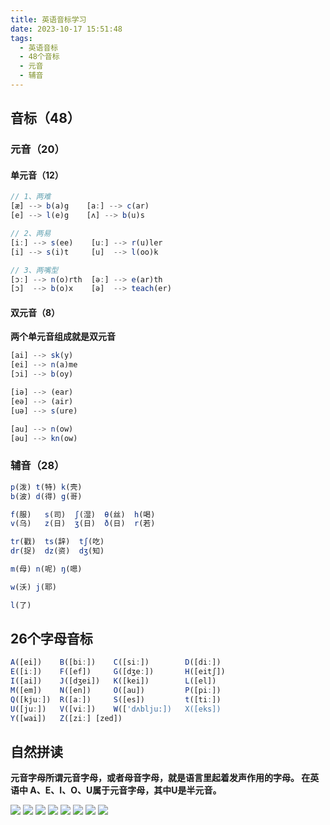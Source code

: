 ```yaml
---
title: 英语音标学习
date: 2023-10-17 15:51:48
tags:
  - 英语音标
  - 48个音标
  - 元音
  - 辅音
---
```


## 音标（48）
### 元音（20）

#### 单元音（12）
```js
// 1、两难
[æ] --> b(a)g    [a:] --> c(ar)
[e] --> l(e)g    [ʌ] --> b(u)s

// 2、两易
[i:] --> s(ee)    [u:] --> r(u)ler
[i] --> s(i)t     [u]  --> l(oo)k

// 3、两嘴型
[ɔ:] --> n(o)rth  [ə:] --> e(ar)th
[ɔ]  --> b(o)x    [ə]  --> teach(er)
```

#### 双元音（8）

**两个单元音组成就是双元音**

```js
[ai] --> sk(y)
[ei] --> n(a)me
[ɔi] --> b(oy)

[iə] --> (ear)
[eə] --> (air)
[uə] --> s(ure)

[au] --> n(ow)
[əu] --> kn(ow)
```

### 辅音（28）

```js
p(泼) t(特) k(壳)
b(波) d(得) g(哥)

f(服)   s(司)  ʃ(湿)  θ(丝)  h(喝)
v(乌)   z(日)  ʒ(日)  ð(日)  r(若)

tr(戳)  ts(辞)  tʃ(吃)
dr(捉)  dz(资)  dʒ(知)

m(母) n(呢) ŋ(嗯)

w(沃) j(耶)

l(了)
```

## 26个字母音标

```js
A([ei])    B([bi:])    C([si:])        D([di:])
E([i:])    F([ef])     G([dʒe:])       H([eitʃ])
I([ai])    J([dʒei])   K([kei])        L([el])
M([em])    N([en])     O([au])         P([pi:])
Q([kju:])  R([a:])     S([es])         t([ti:])
U([ju:])   V([vi:])    W(['dʌblju:])   X([eks])
Y([wai])   Z([zi:] [zed])
```

## 自然拼读


**元音字母所谓元音字母，或者母音字母，就是语言里起着发声作用的字母。 在英语中 A、E、I、O、U属于元音字母，其中U是半元音。**


<img src="/img/pronunciation8.jpg" />

<img src="/img/pronunciation7.jpg" />

<img src="/img/pronunciation6.png" />

<img src="/img/pronunciation1.jpg" />

<img src="/img/pronunciation2.jpg" />

<img src="/img/pronunciation3.jpg" />

<img src="/img/pronunciation4.jpg" />

<img src="/img/pronunciation5.jpg" />

